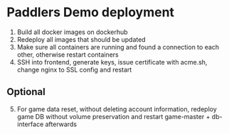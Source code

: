 # Paddlers Demo deployment

1) Build all docker images on dockerhub
2) Redeploy all images that should be updated
3) Make sure all containers are running and found a connection to each other, otherwise restart containers
4) SSH into frontend, generate keys, issue certificate with acme.sh, change nginx to SSL config and restart
## Optional
5) For game data reset, without deleting account information, redeploy game DB without volume preservation and restart game-master + db-interface afterwards